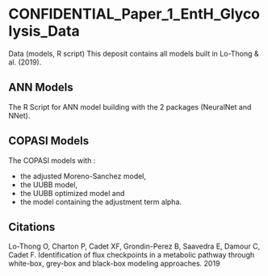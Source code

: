 # CONFIDENTIAL_Paper_1_EntH_Glycolysis_Data
Data (models, R script)
This deposit contains all models built in Lo-Thong & al. (2019).

## ANN Models
The R Script for ANN model building with the 2 packages (NeuralNet and NNet).

## COPASI Models
The COPASI models with :
- the adjusted Moreno-Sanchez model,
- the UUBB model,
- the UUBB optimized model and
- the model containing the adjustment term alpha.

## Citations
Lo-Thong O, Charton P, Cadet XF, Grondin-Perez B, Saavedra E, Damour C, Cadet F. Identification of flux checkpoints in a metabolic pathway through white-box, grey-box and black-box modeling approaches. 2019
   
